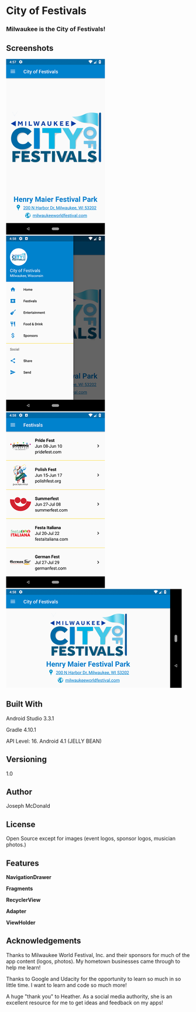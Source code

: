 # City of Festivals

### Milwaukee is the City of Festivals!

## Screenshots

![Screenshot](/app/screenshots/Screenshot_Main.png) ![Screenshot](/app/screenshots/Screenshot_Drawer.png) ![Screenshot](/app/screenshots/Screenshot_Dest.png) ![Screenshot](/app/screenshots/Screenshot_Land.png)

## Built With

Android Studio 3.3.1

Gradle 4.10.1

API Level: 16. Android 4.1 (JELLY BEAN)

## Versioning

1.0

## Author

Joseph McDonald

## License

Open Source except for images (event logos, sponsor logos, musician photos.)

## Features

**NavigationDrawer**

**Fragments**

**RecyclerView**

**Adapter**

**ViewHolder**

## Acknowledgements

Thanks to Milwaukee World Festival, Inc. and their sponsors for much of the app content (logos, photos). My hometown businesses came through to help me learn!

Thanks to Google and Udacity for the opportunity to learn so much in so little time. I want to learn and code so much more!

A huge "thank you" to Heather. As a social media authority, she is an excellent resource for me to get ideas and feedback on my apps!

